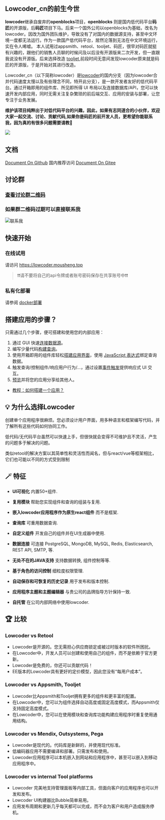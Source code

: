 ## Lowcoder_cn的前生今世

**lowcoder**继承自废弃的**openblocks**项目，**openblocks** 则是国内低代码平台**码匠**的开源版，后**码匠**项目下马。后来一个国外公司以openblocks为基础，改名为lowcoder。因改为国外团队维护，导致没有了对国内的数据源支持，甚至中文环境一度都无法运行。作为一款国产低代码平台，居然沦落到无法在中文环境运行，实在令人唏嘘。
本人试用过appsmith、retool、tooljet、码匠，很早对码匠就挺有兴趣的，跟他们的销售人员聊的时候问及以后没有开源版来二次开发，但一直跟我说没有开源版。后来选择改造 [tooljet](https://github.com/mousheng/tooljet_cn.git),前段时间无意间发现lowcoder原来就是码匠的开源版，于是开始对其进行改造。

Lowcoder_cn（以下简称lowcoder）是[lowcoder](https://github.com/lowcoder-org/lowcoder.git)的国内分支（因为lowcoder合并代码速度太慢以及有些理念不同，特开此分支），是一款开发者友好的低代码平台。通过开箱即用的组件库、所见即所得 UI 布局以及连接数据库/API，您可以快速开发内部应用，同时无需关注复杂繁琐的前后端交互、应用的安装与部署，让您专注于业务发展。

**维护该项目纯粹出于对低代码平台的兴趣，因此，如果有志同道合的小伙伴，欢迎大家一起交流、讨论、贡献代码,如果你是码匠的前开发人员，更希望你能联系我，因为真的有很多问题需要请教🥺**

![](docs/assets/what-is-lowcoder-20231002133803-7j4cpkm.gif)​

## 文档

[Document On Github](https://mousheng.github.io/lowcoder_CN) 国内推荐访问 [Document On Gitee](https://moushengkoo.gitee.io/lowcoder_cn)

## 讨论群

### [查看讨论群二维码](https://lowcoder.mousheng.top/apps/65e499dfaea697211104b3e3/view)

### 如果群二维码过期可以直接联系我

![联系我](docs/assets/%E5%BE%AE%E4%BF%A1%E5%9B%BE%E7%89%87_20231219083634.jpg)

## 快速开始

### 在线试用

请访问 https://lowcoder.mousheng.top

> ❗❗请不要将自己的api令牌或者账号密码保存在共享账号中❗❗

### 私有化部署
请参阅 [docker部署](docs/docker.md)

## 搭建应用的步骤？

只需通过几个步骤，便可搭建和使用您的内部应用：

1. 通过 GUI 快速[连接数据源](docs/datasource.md)。
2. 编写少量代码[构建查询](docs/how-to-write-query.md)。
3. 使用开箱即用的组件库轻松[搭建应用界面](docs/drag-and-drop.md)，使用 [JavaScript 表达式](docs/javascript-in-lowcoder/writing-javascript.md)绑定查询数据。
4. 触发查询/控制组件/响应用户行为/...，通过设置[事件触发](docs/event-handler.md)提供响应式 UI 交互。
5. [预览](docs/app-release.md)并将您的应用分享给其他人。

* [教程：如何搭建一个应用？](docs/quick-tutorial.md)

## 💡 为什么选择Lowcoder
创建单个应用程序很麻烦。您必须设计用户界面，用多种语言和框架编写代码，并了解所有这些代码如何协同工作。

低代码/无代码平台虽然可以快速上手，但很快就会变得不可维护且不灵活，产生的问题多于解决的问题。

类似retool的解决方案以其简单性和灵活性而闻名，但与react/vue等框架相比，它们也可能以不同的方式受到限制

## 🪄 特征
- **UI可视化** 内置50+组件.
- **复用模块** 帮助您实现组件和查询的组装与复用.
- **嵌入lowcoder应用程序作为原生react组件** 而不是框架. 
- **查询库** 可重用数据查询.
- **自定义组件** 开发自己的组件并在UI生成器中使用.
- **数据连接** 可连接 PostgreSQL, MongoDB, MySQL, Redis, Elasticsearch, REST API, SMTP, 等.
- **无处不在的JAVA支持** 支持数据转换, 组件控制等等.
- **基于角色的访问控制** 细粒度权限管理.
- **自动保存和可恢复的历史记录** 用于发布和版本控制.
- **应用程序主题和主题编辑器** 与贵公司的品牌指导方针保持一致.

- **自托管** 在公司内部网络中使用lowcoder.

## 🏆 比较
### Lowcoder vs Retool
- Lowcoder是开源的。您无需担心供应商锁定或被过时版本的软件所困扰。
- 在Lowcoder中，开发人员可以创建和使用自己的组件，而不是依赖于官方更新。
- Lowcoder是免费的，你还可以贡献代码！
- EE版本的Lowcoder具有更好的定价模型，因此您没有“每用户成本”。
### Lowcoder vs Appsmith, Tooljet
- Lowcoder比Appsmith和Tooljet拥有更多的组件和更丰富的配置。
- 在Lowcoder中，您可以为组件选择自动高度或固定高度模式，而Appsmith仅支持固定高度模式。
- 在Lowcoder中，您可以在使用模块和查询库功能构建应用程序时重复使用通用结构。
### Lowcoder vs Mendix, Outsystems, Pega
- Lowcoder是现代的。代码库是新鲜的，并使用现代标准。
- 低编码器应用不需要编译和部署。只需发布和使用。
- Lowcoder应用程序可以本机嵌入到网站和应用程序中，甚至可以嵌入到移动应用程序中。
### Lowcoder vs internal Tool platforms
- Lowcoder 完美地支持管理面板等内部工具，但面向客户的应用程序也可以开发和发布。
- Lowcoder UI构建器比Bubble简单易用。
- 应用发布周期和更新几乎每天都可以完成，而不会为客户和用户造成服务停机。
